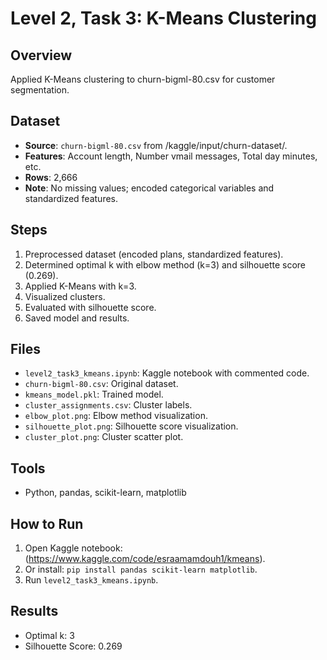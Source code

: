 # Level 2, Task 3: K-Means Clustering

## Overview
Applied K-Means clustering to churn-bigml-80.csv for customer segmentation.

## Dataset
- **Source**: `churn-bigml-80.csv` from /kaggle/input/churn-dataset/.
- **Features**: Account length, Number vmail messages, Total day minutes, etc.
- **Rows**: 2,666
- **Note**: No missing values; encoded categorical variables and standardized features.

## Steps
1. Preprocessed dataset (encoded plans, standardized features).
2. Determined optimal k with elbow method (k=3) and silhouette score (0.269).
3. Applied K-Means with k=3.
4. Visualized clusters.
5. Evaluated with silhouette score.
6. Saved model and results.

## Files
- `level2_task3_kmeans.ipynb`: Kaggle notebook with commented code.
- `churn-bigml-80.csv`: Original dataset.
- `kmeans_model.pkl`: Trained model.
- `cluster_assignments.csv`: Cluster labels.
- `elbow_plot.png`: Elbow method visualization.
- `silhouette_plot.png`: Silhouette score visualization.
- `cluster_plot.png`: Cluster scatter plot.

## Tools
- Python, pandas, scikit-learn, matplotlib

## How to Run
1. Open Kaggle notebook: (https://www.kaggle.com/code/esraamamdouh1/kmeans).
2. Or install: `pip install pandas scikit-learn matplotlib`.
3. Run `level2_task3_kmeans.ipynb`.

## Results
- Optimal k: 3
- Silhouette Score: 0.269
